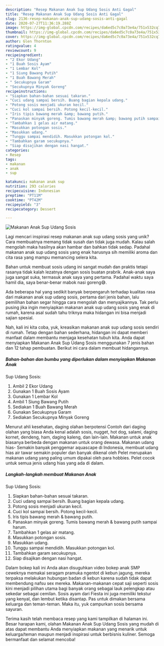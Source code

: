 ```yaml
---
description: "Resep Makanan Anak Sup Udang Sosis Anti Gagal"
title: "Resep Makanan Anak Sup Udang Sosis Anti Gagal"
slug: 2136-resep-makanan-anak-sup-udang-sosis-anti-gagal
date: 2020-07-27T11:36:19.288Z
image: https://img-global.cpcdn.com/recipes/da6ed5c7c0a73e4a/751x532cq70/makanan-anak-sup-udang-sosis-foto-resep-utama.jpg
thumbnail: https://img-global.cpcdn.com/recipes/da6ed5c7c0a73e4a/751x532cq70/makanan-anak-sup-udang-sosis-foto-resep-utama.jpg
cover: https://img-global.cpcdn.com/recipes/da6ed5c7c0a73e4a/751x532cq70/makanan-anak-sup-udang-sosis-foto-resep-utama.jpg
author: Glen Thornton
ratingvalue: 4
reviewcount: 9
recipeingredient:
- "2 Ekor Udang"
- "1 Buah Sosis Ayam"
- "1 Lembar Kol"
- "1 Siung Bawang Putih"
- "1 Buah Bawang Merah"
- " Secukupnya Garam"
- "Secukupnya Minyak Goreng"
recipeinstructions:
- "Siapkan bahan-bahan sesuai takaran."
- "Cuci udang sampai bersih. Buang bagian kepala udang."
- "Potong sosis menjadi ukuran kecil."
- "Cuci kol sampai bersih. Potong kecil-kecil."
- "Iris tipis bawang merah &amp; bawang putih."
- "Panaskan minyak goreng. Tumis bawang merah &amp; bawang putih sampai harum."
- "Tambahkan 1 gelas air matang."
- "Masukkan potongan sosis."
- "Masukkan udang."
- "Tunggu sampai mendidih. Masukkan potongan kol."
- "Tambahkan garam secukupnya."
- "Siap disajikan dengan nasi hangat."
categories:
- Resep
tags:
- makanan
- anak
- sup

katakunci: makanan anak sup 
nutrition: 293 calories
recipecuisine: Indonesian
preptime: "PT11M"
cooktime: "PT42M"
recipeyield: "3"
recipecategory: Dessert

---
```



![Makanan Anak
Sup Udang Sosis](https://img-global.cpcdn.com/recipes/da6ed5c7c0a73e4a/751x532cq70/makanan-anak-sup-udang-sosis-foto-resep-utama.jpg)

Lagi mencari inspirasi resep makanan anak
sup udang sosis yang unik? Cara membuatnya memang tidak susah dan tidak juga mudah. Kalau salah mengolah maka hasilnya akan hambar dan bahkan tidak sedap. Padahal makanan anak
sup udang sosis yang enak harusnya sih memiliki aroma dan cita rasa yang mampu memancing selera kita.

Bahan untuk membuat sosis udang ini sangat mudah dan praktis tetapi rasanya tidak kalah lezatnya dengan sosis buatan prabrik. Anak-anak saya juga sangat suka, termasuk anak saya yang pertama. Padahal waktu saya hamil dia, saya benar-benar mabok nasi goreng😅.

Ada beberapa hal yang sedikit banyak berpengaruh terhadap kualitas rasa dari makanan anak
sup udang sosis, pertama dari jenis bahan, lalu pemilihan bahan segar hingga cara mengolah dan menyajikannya. Tak perlu pusing jika ingin menyiapkan makanan anak
sup udang sosis yang enak di rumah, karena asal sudah tahu triknya maka hidangan ini bisa menjadi sajian spesial.


Nah, kali ini kita coba, yuk, kreasikan makanan anak
sup udang sosis sendiri di rumah. Tetap dengan bahan sederhana, hidangan ini dapat memberi manfaat dalam membantu menjaga kesehatan tubuh kita. Anda dapat menyiapkan Makanan Anak
Sup Udang Sosis menggunakan 7 jenis bahan dan 12 tahap pembuatan. Berikut ini cara dalam membuat hidangannya.

<!--inarticleads1-->

##### Bahan-bahan dan bumbu yang diperlukan dalam menyiapkan Makanan Anak
Sup Udang Sosis:

1. Ambil 2 Ekor Udang
1. Gunakan 1 Buah Sosis Ayam
1. Gunakan 1 Lembar Kol
1. Ambil 1 Siung Bawang Putih
1. Sediakan 1 Buah Bawang Merah
1. Gunakan  Secukupnya Garam
1. Sediakan Secukupnya Minyak Goreng


Menurut ahli kesehatan, daging olahan berpotensi Contoh dari daging olahan yang biasa Anda kenal adalah sosis, nugget, hot dog, salami, daging kornet, dendeng, ham, daging kaleng, dan lain-lain. Makanan untuk anak biasanya berbeda dengan makanan untuk orang dewasa. Makanan udang hias- Semakin banyak penggemar aquascape di Indonesia, membuat udang hias air tawar semakin populer dan banyak dikenal oleh Pelet merupakan makanan udang yang paling umum dipakai oleh para hobbies. Pelet cocok untuk semua jenis udang hias yang ada di dalam. 

<!--inarticleads2-->

##### Langkah-langkah membuat Makanan Anak
Sup Udang Sosis:

1. Siapkan bahan-bahan sesuai takaran.
1. Cuci udang sampai bersih. Buang bagian kepala udang.
1. Potong sosis menjadi ukuran kecil.
1. Cuci kol sampai bersih. Potong kecil-kecil.
1. Iris tipis bawang merah &amp; bawang putih.
1. Panaskan minyak goreng. Tumis bawang merah &amp; bawang putih sampai harum.
1. Tambahkan 1 gelas air matang.
1. Masukkan potongan sosis.
1. Masukkan udang.
1. Tunggu sampai mendidih. Masukkan potongan kol.
1. Tambahkan garam secukupnya.
1. Siap disajikan dengan nasi hangat.


Dalam bokep kali ini Anda akan disuguhkan video bokep anak SMP ceweknya memakai seragam pramuka ngentot di kebun jagung, mereka terpaksa melakukan hubungan badan di kebun karena sudah tidak dapat membendung nafsu sex mereka. Makanan-makanan cepat saji seperti sosis kini menjadi pilihan utama bagi banyak orang sebagai lauk pelengkap atau sekedar sebagai cemilan. Sosis ayam dari Fiesta ini juga memiliki tekstur yang kenyal, dan lembut ketika disantap. Pas untuk dimakan bersama keluarga dan teman-teman. Maka itu, yuk campurkan sosis bersama sayuran. 

Terima kasih telah membaca resep yang kami tampilkan di halaman ini. Besar harapan kami, olahan Makanan Anak
Sup Udang Sosis yang mudah di atas dapat membantu Anda menyiapkan makanan yang menarik untuk keluarga/teman maupun menjadi inspirasi untuk berbisnis kuliner. Semoga bermanfaat dan selamat mencoba!
